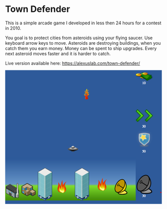 # Town Defender
This is a simple arcade game I developed in less then 24 hours for a contest in 2010. 

You goal is to protect cities from asteroids using your flying saucer. Use keyboard arrow keys to move. Asteroids are destroying buildings, when you catch them you earn money. Money can be spent to ship upgrades. Every next asteroid moves faster and it is harder to catch.

Live version available here: https://alexuslab.com/town-defender/

![Game view](screenshots/town-defender-1.png "Defend your city at any cost")

